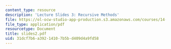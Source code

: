 ```yaml
---
content_type: resource
description: 'Lecture Slides 3: Recursive Methods'
file: https://ol-ocw-studio-app-production.s3.amazonaws.com/courses/14-128-dynamic-optimization-economic-applications-recursive-methods-spring-2003/31dcf7b6a39214107b5bd409d4a9fd58_slides2.pdf
file_type: application/pdf
resourcetype: Document
title: slides2.pdf
uid: 31dcf7b6-a392-1410-7b5b-d409d4a9fd58
---
```

